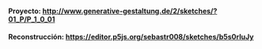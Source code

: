 #### Proyecto: http://www.generative-gestaltung.de/2/sketches/?01_P/P_1_0_01

#### Reconstrucción: https://editor.p5js.org/sebastr008/sketches/b5s0rIuJy
